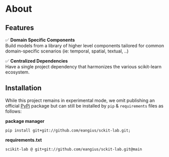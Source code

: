# About

## Features

✅ **Domain Specific Components**<br>
Build models from a library of higher level components tailored for common domain-specific
scenarios (ie: temporal, spatial, textual, ..)

✅ **Centralized Dependencies**<br>
Have a single project dependency that harmonizes the various scikit-learn ecosystem.


## Installation
While this project remains in experimental mode, we omit publishing an official
[PyPi](https://pypi.org) package but can still be installed by `pip` & `requirements`
files as follows:

**package manager**
```shell
pip install git+git://github.com/eangius/sckit-lab.git;
```

**requirements.txt**
```requirements.txt
scikit-lab @ git+git://github.com/eangius/sckit-lab.git@main
```
